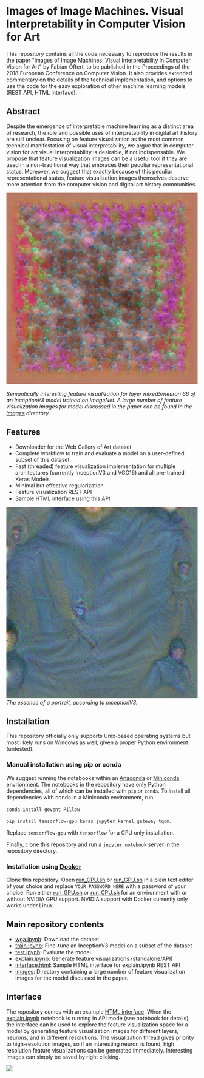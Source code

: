 # Images of Image Machines. Visual Interpretability in Computer Vision for Art

This repository contains all the code necessary to reproduce the results in the paper "Images of Image Machines. Visual Interpretability in Computer Vision for Art" by Fabian Offert, to be published in the Proceedings of the 2018 European Conference on Computer Vision. It also provides extended commentary on the details of the technical implementation, and options to use the code for the easy exploration of other machine learning models (REST API, HTML interface).

## Abstract

Despite the emergence of interpretable machine learning as a distinct area of research, the role and possible uses of interpretability in digital art history are still unclear. Focusing on feature visualization as the most common technical manifestation of visual interpretability, we argue that in computer vision for art visual interpretability is desirable, if not indispensable. We propose that feature visualization images can be a useful tool if they are used in a non-traditional way that embraces their peculiar representational status. Moreover, we suggest that exactly because of this peculiar representational status, feature visualization images themselves deserve more attention from the computer vision and digital art history communities.

![](66.jpg)

*Semantically interesting feature visualization for layer mixed5/neuron 66 of an InceptionV3 model trained on ImageNet. A large number of feature visualization images for model discussed in the paper can be found in the [images](images) directory.*

## Features

- Downloader for the Web Gallery of Art dataset
- Complete workflow to train and evaluate a model on a user-defined subset of this dataset
- Fast (threaded) feature visualization implementation for multiple architectures (currently InceptionV3 and VGG16) and all pre-trained Keras Models
- Minimal but effective regularization
- Feature visualization REST API
- Sample HTML interface using this API

![](0.jpg)
*The essence of a portrait, according to InceptionV3.*

## Installation

This repository officially only supports Unix-based operating systems but most likely runs on Windows as well, given a proper Python environment (untested).

### Manual installation using pip or conda

We suggest running the notebooks within an [Anaconda](https://www.anaconda.com/download) or [Miniconda](https://conda.io/miniconda.html) envrionment. The notebooks in the repository have only Python dependencies, all of which can be installed with `pip` or `conda`. To install all dependencies with conda in a Miniconda environment, run

`conda install gevent Pillow`

`pip install tensorflow-gpu keras jupyter_kernel_gateway tqdm`.

Replace `tensorflow-gpu` with `tensorflow` for a CPU only installation. 

Finally, clone this repository and run a `jupyter notebook` server in the repository directory.

### Installation using [Docker](https://www.docker.com/)

Clone this repository. Open [run_CPU.sh](docker/run_CPU.sh) or [run_GPU.sh](docker/run_GPU.sh) in a plain text editor of your choice and replace `YOUR PASSWORD HERE` with a password of your choice. Run either [run_GPU.sh](docker/run_GPU.sh) or [run_CPU.sh](docker/run_CPU.sh) for an environment with or without NVIDIA GPU support. NVIDIA support with Docker currently only works under Linux.

## Main repository contents

- [wga.ipynb](wga.ipynb): Download the dataset
- [train.ipynb](train.ipynb): Fine-tune an InceptionV3 model on a subset of the dataset
- [test.ipynb](test.ipynb): Evaluate the model
- [explain.ipynb](explain.ipynb): Generate feature visualizations (standalone/API)
- [interface.html](interface.html): Sample HTML interface for explain.ipynb REST API
- [images](images): Directory containing a large number of feature visualization images for the model discussed in the paper.

## Interface

The repository comes with an example [HTML interface](interface.html). When the [explain.ipynb](explain.ipynb) notebook is running in API mode (see notebook for details), the interface can be used to explore the feature visualization space for a model by generating feature visualization images for different layers, neurons, and in different resolutions. The visualization thread gives priority to high-resolution images, so if an interesting neuron is found, high resolution feature visualizations can be generated immediately. Interesting images can simply be saved by right clicking.

![](interface.gif)